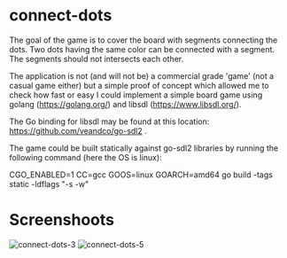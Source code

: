 # connect-dots

The goal of the game is to cover the board with segments connecting the dots.
Two dots having the same color can be connected with a segment.
The segments should not intersects each other.

The application is not (and will not be) a commercial grade 'game' (not a casual game either) but a simple proof of concept which allowed me to check how fast or easy I could implement a simple board game using golang (https://golang.org/) and libsdl (https://www.libsdl.org/). 

The Go binding for libsdl may be found at this location: https://github.com/veandco/go-sdl2 .

The game could be built statically against go-sdl2 libraries by running the following command (here the OS is linux): 

CGO_ENABLED=1 CC=gcc GOOS=linux GOARCH=amd64 go build -tags static -ldflags "-s -w"

# Screenshoots
![connect-dots-3](https://user-images.githubusercontent.com/59707990/74368823-09751280-4ddd-11ea-9c28-47c72c4d2814.png)
![connect-dots-5](https://user-images.githubusercontent.com/59707990/74548280-3862c400-4f56-11ea-85c8-20ee09586ad8.png)

